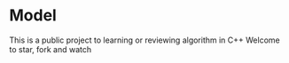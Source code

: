 # Model
This is a public project to learning or reviewing algorithm in C++
Welcome to star, fork and watch
